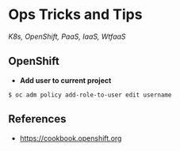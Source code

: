# Ops Tricks and Tips

_K8s, OpenShift, PaaS, IaaS, WtfaaS_

## OpenShift

* **Add user to current project**
```
$ oc adm policy add-role-to-user edit username
```


## References
* https://cookbook.openshift.org

